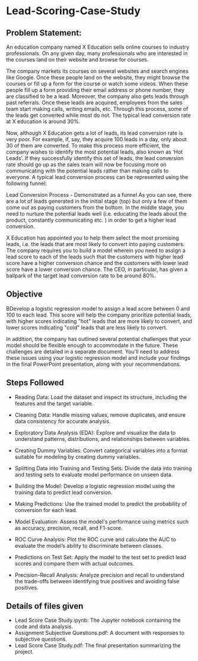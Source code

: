 # Lead-Scoring-Case-Study

## Problem Statement: 
An education company named X Education sells online courses to industry professionals. On any given day, many professionals who are interested in the courses land on their website and browse for courses.

The company markets its courses on several websites and search engines like Google. Once these people land on the website, they might browse the courses or fill up a form for the course or watch some videos. When these people fill up a form providing their email address or phone number, they are classified to be a lead. Moreover, the company also gets leads through past referrals. Once these leads are acquired, employees from the sales team start making calls, writing emails, etc. Through this process, some of the leads get converted while most do not. The typical lead conversion rate at X education is around 30%.

Now, although X Education gets a lot of leads, its lead conversion rate is very poor. For example, if, say, they acquire 100 leads in a day, only about 30 of them are converted. To make this process more efficient, the company wishes to identify the most potential leads, also known as ‘Hot Leads’. If they successfully identify this set of leads, the lead conversion rate should go up as the sales team will now be focusing more on communicating with the potential leads rather than making calls to everyone. A typical lead conversion process can be represented using the following funnel:

Lead Conversion Process - Demonstrated as a funnel As you can see, there are a lot of leads generated in the initial stage (top) but only a few of them come out as paying customers from the bottom. In the middle stage, you need to nurture the potential leads well (i.e. educating the leads about the product, constantly communicating etc. ) in order to get a higher lead conversion.

X Education has appointed you to help them select the most promising leads, i.e. the leads that are most likely to convert into paying customers. The company requires you to build a model wherein you need to assign a lead score to each of the leads such that the customers with higher lead score have a higher conversion chance and the customers with lower lead score have a lower conversion chance. The CEO, in particular, has given a ballpark of the target lead conversion rate to be around 80%.
## Objective
BDevelop a logistic regression model to assign a lead score between 0 and 100 to each lead. This score will help the company prioritize potential leads, with higher scores indicating "hot" leads that are more likely to convert, and lower scores indicating "cold" leads that are less likely to convert.

In addition, the company has outlined several potential challenges that your model should be flexible enough to accommodate in the future. These challenges are detailed in a separate document. You'll need to address these issues using your logistic regression model and include your findings in the final PowerPoint presentation, along with your recommendations.
## Steps Followed
- Reading Data: Load the dataset and inspect its structure, including the features and the target variable.

- Cleaning Data: Handle missing values, remove duplicates, and ensure data consistency for accurate analysis.

- Exploratory Data Analysis (EDA): Explore and visualize the data to understand patterns, distributions, and relationships between variables.

- Creating Dummy Variables: Convert categorical variables into a format suitable for modeling by creating dummy variables.

- Splitting Data into Training and Testing Sets: Divide the data into training and testing sets to evaluate model performance on unseen data.

- Building the Model: Develop a logistic regression model using the training data to predict lead conversion.

- Making Predictions: Use the trained model to predict the probability of conversion for each lead.

- Model Evaluation: Assess the model's performance using metrics such as accuracy, precision, recall, and F1-score.

- ROC Curve Analysis: Plot the ROC curve and calculate the AUC to evaluate the model’s ability to discriminate between classes.

- Predictions on Test Set: Apply the model to the test set to predict lead scores and compare them with actual outcomes.

- Precision-Recall Analysis: Analyze precision and recall to understand the trade-offs between identifying true positives and avoiding false positives.
## Details of files given
- Lead Score Case Study.ipynb: The Jupyter notebook containing the code and data analysis.
- Assignment Subjective Questions.pdf: A document with responses to subjective questions.
- Lead Score Case Study.pdf: The final presentation summarizing the project.









